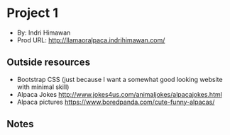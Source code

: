 # Project 1
* By: Indri Himawan
* Prod URL: http://llamaoralpaca.indrihimawan.com/

## Outside resources
* Bootstrap CSS (just because I want a somewhat good looking website with minimal skill)
* Alpaca Jokes http://www.jokes4us.com/animaljokes/alpacajokes.html
* Alpaca pictures https://www.boredpanda.com/cute-funny-alpacas/ 

## Notes